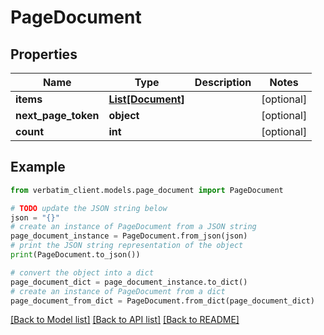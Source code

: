 # PageDocument


## Properties

Name | Type | Description | Notes
------------ | ------------- | ------------- | -------------
**items** | [**List[Document]**](Document.md) |  | [optional] 
**next_page_token** | **object** |  | [optional] 
**count** | **int** |  | [optional] 

## Example

```python
from verbatim_client.models.page_document import PageDocument

# TODO update the JSON string below
json = "{}"
# create an instance of PageDocument from a JSON string
page_document_instance = PageDocument.from_json(json)
# print the JSON string representation of the object
print(PageDocument.to_json())

# convert the object into a dict
page_document_dict = page_document_instance.to_dict()
# create an instance of PageDocument from a dict
page_document_from_dict = PageDocument.from_dict(page_document_dict)
```
[[Back to Model list]](../README.md#documentation-for-models) [[Back to API list]](../README.md#documentation-for-api-endpoints) [[Back to README]](../README.md)


